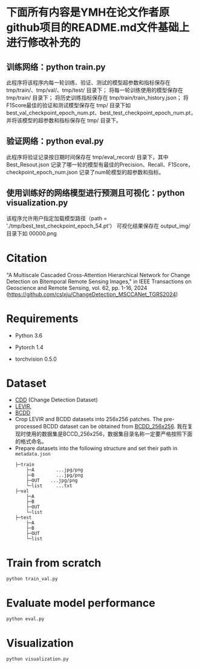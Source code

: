 # 下面所有内容是YMH在论文作者原github项目的README.md文件基础上进行修改补充的
## 训练网络：python train.py
此程序将该程序内每一轮训练、验证、测试的模型超参数和指标保存在 tmp/train/、tmp/val/、tmp/test/ 目录下；
将每一轮训练使用的模型保存在 tmp/train/ 目录下；
将历史训练指标保存在 tmp/train/train_history.json；
将F1Score最佳的验证和测试模型保存在 tmp/ 目录下如best_val_checkpoint_epoch_num.pt、best_test_checkpoint_epoch_num.pt，并将该模型的超参数和指标保存在 tmp/ 目录下。

## 验证网络：python eval.py
此程序将验证记录按日期时间保存在 tmp/eval_record/ 目录下，其中 Best_Resout.json 记录了哪一轮的模型有最佳的Precision、Recall、F1Score，checkpoint_epoch_num.json 记录了num轮模型的超参数和指标。

## 使用训练好的网络模型进行预测且可视化：python visualization.py
该程序允许用户指定加载模型路径（path = './tmp/best_test_checkpoint_epoch_54.pt'）
可视化结果保存在 output_img/ 目录下如 00000.png

# Citation
"A Multiscale Cascaded Cross-Attention Hierarchical Network for Change Detection on Bitemporal Remote Sensing Images," in IEEE Transactions on Geoscience and Remote Sensing, vol. 62, pp. 1-16, 2024
(https://github.com/cslxju/ChangeDetection_MSCCANet_TGRS2024)

# Requirements

- Python 3.6

- Pytorch 1.4

- torchvision 0.5.0

# Dataset

- [CDD](https://drive.google.com/file/d/1GX656JqqOyBi_Ef0w65kDGVto-nHrNs9/edit) (Change Detection Dataset)
- [LEVIR](https://justchenhao.github.io/LEVIR/), 
- [BCDD](https://study.rsgis.whu.edu.cn/pages/download/)
- Crop LEVIR and BCDD datasets into 256x256 patches. The pre-processed BCDD dataset can be obtained from [BCDD_256x256](https://drive.google.com/file/d/1VrdQ-rxoGVM_8ecA-ObO0u-O8rSTpSHA/view?usp=sharing).
我在复现时使用的数据集是BCCD_256x256，数据集目录名称一定要严格按照下面的格式命名。
- Prepare datasets into the following structure and set their path in `metadata.json`
    ```
    ├─train
        ├─A        ...jpg/png
        ├─B        ...jpg/png
        ├─OUT    ...jpg/png
        └─list     ...txt
    ├─val
        ├─A
        ├─B
        ├─OUT
        └─list
    ├─test
        ├─A
        ├─B
        ├─OUT
        └─list
    ```

# Train from scratch

    python train_val.py
	
# Evaluate model performance

    python eval.py

# Visualization

    python visualization.py